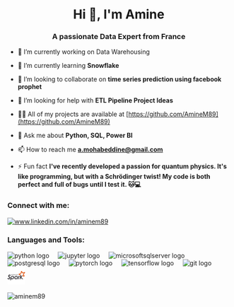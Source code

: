 <h1 align="center">Hi 👋, I'm Amine</h1>
<h3 align="center">A passionate Data Expert from France</h3>

- 🔭 I’m currently working on Data Warehousing

- 🌱 I’m currently learning **Snowflake**

- 👯 I’m looking to collaborate on **time series prediction using facebook prophet**

- 🤝 I’m looking for help with **ETL Pipeline Project Ideas**

- 👨‍💻 All of my projects are available at [https://github.com/AmineM89](https://github.com/AmineM89)

- 💬 Ask me about **Python, SQL, Power BI**

- 📫 How to reach me **a.mohabeddine@gmail.com**

- ⚡ Fun fact **I've recently developed a passion for quantum physics. It's like programming, but with a Schrödinger twist! My code is both perfect and full of bugs until I test it. 🐱💻**

<h3 align="left">Connect with me:</h3>
<p align="left">
<a href="https://linkedin.com/in/aminem89" target="blank"><img align="center" src="https://raw.githubusercontent.com/rahuldkjain/github-profile-readme-generator/master/src/images/icons/Social/linked-in-alt.svg" alt="www.linkedin.com/in/aminem89" height="30" width="40" /></a>
</p>

<h3 align="left">Languages and Tools:</h3>
<div align="left">
  <img src="https://cdn.jsdelivr.net/gh/devicons/devicon/icons/python/python-original.svg" height="40" alt="python logo"  />
  <img width="12" />
  <img src="https://cdn.jsdelivr.net/gh/devicons/devicon/icons/jupyter/jupyter-original.svg" height="40" alt="jupyter logo"  />
  <img width="12" />
  <img src="https://cdn.jsdelivr.net/gh/devicons/devicon/icons/microsoftsqlserver/microsoftsqlserver-plain.svg" height="40" alt="microsoftsqlserver logo"  />
  <img width="12" />
  <img src="https://cdn.jsdelivr.net/gh/devicons/devicon/icons/postgresql/postgresql-original.svg" height="40" alt="postgresql logo"  />
  <img width="12" />
  <img src="https://cdn.jsdelivr.net/gh/devicons/devicon/icons/pytorch/pytorch-original.svg" height="40" alt="pytorch logo"  />
  <img width="12" />
  <img src="https://cdn.jsdelivr.net/gh/devicons/devicon/icons/tensorflow/tensorflow-original.svg" height="40" alt="tensorflow logo"  />
  <img width="12" />
  <img src="https://cdn.jsdelivr.net/gh/devicons/devicon/icons/git/git-original.svg" height="40" alt="git logo"  />
  <img src="https://github.com/devicons/devicon/blob/v2.16.0/icons/apachespark/apachespark-original-wordmark.svg" height="40" alt="git logo"  />
</div>

<p><img align="center" src="https://github-readme-stats.vercel.app/api/top-langs?username=aminem89&show_icons=true&locale=en&layout=compact" alt="aminem89" /></p>

